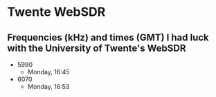 # Twente WebSDR

## Frequencies (kHz) and times (GMT) I had luck with the University of Twente's WebSDR

* 5990
  * Monday, 16:45
* 6070
  * Monday, 16:53
